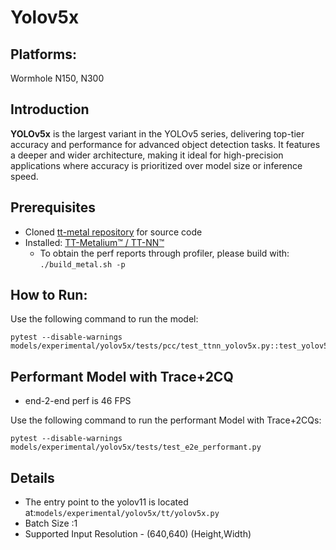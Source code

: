 # Yolov5x

## Platforms:

Wormhole N150, N300


## Introduction
**YOLOv5x** is the largest variant in the YOLOv5 series, delivering top-tier accuracy and performance for advanced object detection tasks. It features a deeper and wider architecture, making it ideal for high-precision applications where accuracy is prioritized over model size or inference speed.


## Prerequisites
- Cloned [tt-metal repository](https://github.com/tenstorrent/tt-metal) for source code
- Installed: [TT-Metalium™ / TT-NN™](https://github.com/tenstorrent/tt-metal/blob/main/INSTALLING.md)
  - To obtain the perf reports through profiler, please build with: `./build_metal.sh -p`

## How to Run:
Use the following command to run the model:

```
pytest --disable-warnings models/experimental/yolov5x/tests/pcc/test_ttnn_yolov5x.py::test_yolov5x
```

## Performant Model with Trace+2CQ
- end-2-end perf is 46 FPS

Use the following command to run the performant Model with Trace+2CQs:

```
pytest --disable-warnings models/experimental/yolov5x/tests/test_e2e_performant.py
```


## Details

- The entry point to the yolov11 is located at:`models/experimental/yolov5x/tt/yolov5x.py`
- Batch Size :1
- Supported Input Resolution - (640,640) (Height,Width)
